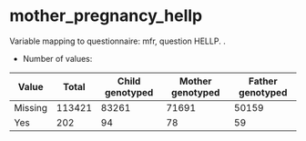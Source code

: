 # mother_pregnancy_hellp
Variable mapping to questionnaire: mfr, question HELLP.
.
- Number of values:

| Value | Total | Child genotyped | Mother genotyped | Father genotyped |
| ----- | ----- | --------------- | ---------------- | ---------------- |
| Missing | 113421 | 83261 | 71691 | 50159 |
| Yes | 202 | 94 | 78 |59 |



